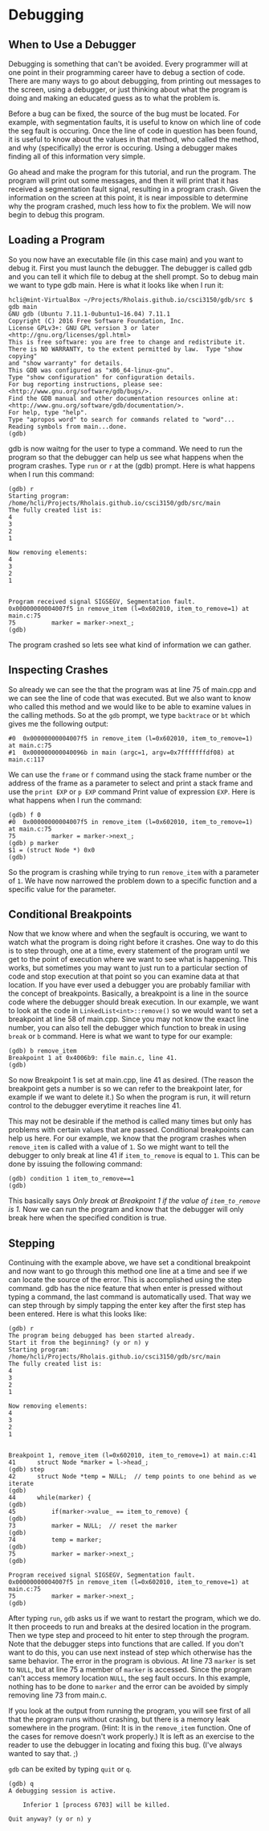 # Debugging

##  When to Use a Debugger

Debugging is something that can't be avoided. Every programmer will at one point in their programming career have to debug a section of code. There are many ways to go about debugging, from printing out messages to the screen, using a debugger, or just thinking about what the program is doing and making an educated guess as to what the problem is.

Before a bug can be fixed, the source of the bug must be located. For example, with segmentation faults, it is useful to know on which line of code the seg fault is occuring. Once the line of code in question has been found, it is useful to know about the values in that method, who called the method, and why (specifically) the error is occuring. Using a debugger makes finding all of this information very simple.

Go ahead and make the program for this tutorial, and run the program. The program will print out some messages, and then it will print that it has received a segmentation fault signal, resulting in a program crash. Given the information on the screen at this point, it is near impossible to determine why the program crashed, much less how to fix the problem. We will now begin to debug this program.

##  Loading a Program

So you now have an executable file (in this case main) and you want to debug it. First you must launch the debugger. The debugger is called gdb and you can tell it which file to debug at the shell prompt. So to debug main we want to type gdb main. Here is what it looks like when I run it:

    hcli@mint-VirtualBox ~/Projects/Rholais.github.io/csci3150/gdb/src $ gdb main
    GNU gdb (Ubuntu 7.11.1-0ubuntu1~16.04) 7.11.1
    Copyright (C) 2016 Free Software Foundation, Inc.
    License GPLv3+: GNU GPL version 3 or later <http://gnu.org/licenses/gpl.html>
    This is free software: you are free to change and redistribute it.
    There is NO WARRANTY, to the extent permitted by law.  Type "show copying"
    and "show warranty" for details.
    This GDB was configured as "x86_64-linux-gnu".
    Type "show configuration" for configuration details.
    For bug reporting instructions, please see:
    <http://www.gnu.org/software/gdb/bugs/>.
    Find the GDB manual and other documentation resources online at:
    <http://www.gnu.org/software/gdb/documentation/>.
    For help, type "help".
    Type "apropos word" to search for commands related to "word"...
    Reading symbols from main...done.
    (gdb) 

gdb is now waitng for the user to type a command. We need to run the program so that the debugger can help us see what happens when the program crashes. Type `run` or `r` at the (gdb) prompt. Here is what happens when I run this command:

    (gdb) r
    Starting program: /home/hcli/Projects/Rholais.github.io/csci3150/gdb/src/main 
    The fully created list is:
    4
    3
    2
    1

    Now removing elements:
    4
    3
    2
    1


    Program received signal SIGSEGV, Segmentation fault.
    0x00000000004007f5 in remove_item (l=0x602010, item_to_remove=1) at main.c:75
    75			marker = marker->next_;
    (gdb) 

The program crashed so lets see what kind of information we can gather.

##  Inspecting Crashes

So already we can see the that the program was at line 75 of main.cpp and we can see the line of code that was executed. But we also want to know who called this method and we would like to be able to examine values in the calling methods. So at the `gdb` prompt, we type `backtrace` or `bt` which gives me the following output:

    #0  0x00000000004007f5 in remove_item (l=0x602010, item_to_remove=1) at main.c:75
    #1  0x000000000040096b in main (argc=1, argv=0x7fffffffdf08) at main.c:117

We can use the `frame` or `f` command using the stack frame number or the address of the frame as a parameter to select and print a stack frame and use the `print EXP` or `p EXP` command Print value of expression `EXP`. Here is what happens when I run the command:

    (gdb) f 0
    #0  0x00000000004007f5 in remove_item (l=0x602010, item_to_remove=1) at main.c:75
    75			marker = marker->next_;
    (gdb) p marker
    $1 = (struct Node *) 0x0
    (gdb) 

So the program is crashing while trying to run `remove_item` with a parameter of `1`. We have now narrowed the problem down to a specific function and a specific value for the parameter.

##  Conditional Breakpoints

Now that we know where and when the segfault is occuring, we want to watch what the program is doing right before it crashes. One way to do this is to step through, one at a time, every statement of the program until we get to the point of execution where we want to see what is happening. This works, but sometimes you may want to just run to a particular section of code and stop execution at that point so you can examine data at that location.
If you have ever used a debugger you are probably familiar with the concept of breakpoints. Basically, a breakpoint is a line in the source code where the debugger should break execution. In our example, we want to look at the code in `LinkedList<int>::remove()` so we would want to set a breakpoint at line 58 of main.cpp. Since you may not know the exact line number, you can also tell the debugger which function to break in using `break` or `b` command. Here is what we want to type for our example:

    (gdb) b remove_item
    Breakpoint 1 at 0x4006b9: file main.c, line 41.
    (gdb) 

So now Breakpoint 1 is set at main.cpp, line 41 as desired. (The reason the breakpoint gets a number is so we can refer to the breakpoint later, for example if we want to delete it.) So when the program is run, it will return control to the debugger everytime it reaches line 41.

This may not be desirable if the method is called many times but only has problems with certain values that are passed. Conditional breakpoints can help us here. For our example, we know that the program crashes when `remove_item` is called with a value of `1`. So we might want to tell the debugger to only break at line 41 if `item_to_remove` is equal to `1`. This can be done by issuing the following command:

    (gdb) condition 1 item_to_remove==1
    (gdb) 

This basically says *Only break at Breakpoint 1 if the value of `item_to_remove` is 1.* Now we can run the program and know that the debugger will only break here when the specified condition is true.

##  Stepping

Continuing with the example above, we have set a conditional breakpoint and now want to go through this method one line at a time and see if we can locate the source of the error. This is accomplished using the step command. gdb has the nice feature that when enter is pressed without typing a command, the last command is automatically used. That way we can step through by simply tapping the enter key after the first step has been entered. Here is what this looks like:

    (gdb) r
    The program being debugged has been started already.
    Start it from the beginning? (y or n) y
    Starting program: /home/hcli/Projects/Rholais.github.io/csci3150/gdb/src/main 
    The fully created list is:
    4
    3
    2
    1

    Now removing elements:
    4
    3
    2
    1


    Breakpoint 1, remove_item (l=0x602010, item_to_remove=1) at main.c:41
    41		struct Node *marker = l->head_;
    (gdb) step
    42		struct Node *temp = NULL;  // temp points to one behind as we iterate
    (gdb) 
    44		while(marker) {
    (gdb) 
    45			if(marker->value_ == item_to_remove) {
    (gdb) 
    73			marker = NULL;  // reset the marker
    (gdb) 
    74			temp = marker;
    (gdb) 
    75			marker = marker->next_;
    (gdb) 

    Program received signal SIGSEGV, Segmentation fault.
    0x00000000004007f5 in remove_item (l=0x602010, item_to_remove=1) at main.c:75
    75			marker = marker->next_;
    (gdb) 

After typing `run`, `gdb` asks us if we want to restart the program, which we do. It then proceeds to run and breaks at the desired location in the program. Then we type step and proceed to hit enter to step through the program. Note that the debugger steps into functions that are called. If you don't want to do this, you can use next instead of step which otherwise has the same behavior.
The error in the program is obvious. At line 73 `marker` is set to `NULL`, but at line 75 a member of `marker` is accessed. Since the program can't access memory location `NULL`, the seg fault occurs. In this example, nothing has to be done to `marker` and the error can be avoided by simply removing line 73 from main.c.

If you look at the output from running the program, you will see first of all that the program runs without crashing, but there is a memory leak somewhere in the program. (Hint: It is in the `remove_item` function. One of the cases for remove doesn't work properly.) It is left as an exercise to the reader to use the debugger in locating and fixing this bug. (I've always wanted to say that. ;)

`gdb` can be exited by typing `quit` or `q`.

    (gdb) q
    A debugging session is active.

	    Inferior 1 [process 6703] will be killed.

    Quit anyway? (y or n) y


